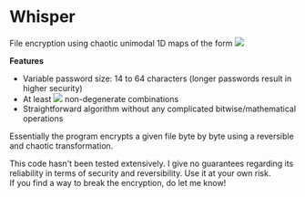 # Whisper
File encryption using chaotic unimodal 1D maps of the form <img src="https://render.githubusercontent.com/render/math?math=x' = rx^p(1-x^q)">

**Features**  
* Variable password size: 14 to 64 characters (longer passwords result in higher security)  
* At least <img src="https://render.githubusercontent.com/render/math?math=10^{27}"> non-degenerate combinations
* Straightforward algorithm without any complicated bitwise/mathematical operations

Essentially the program encrypts a given file byte by byte using a reversible and chaotic transformation.

This code hasn't been tested extensively. I give no guarantees regarding its reliability in terms of security and reversibility. Use it at your own risk.  
If you find a way to break the encryption, do let me know!
